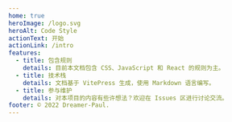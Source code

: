 ```yaml
---
home: true
heroImage: /logo.svg
heroAlt: Code Style
actionText: 开始
actionLink: /intro
features:
  - title: 包含规则
    details: 目前本文档包含 CSS、JavaScript 和 React 的规则为主。
  - title: 技术栈
    details: 文档基于 VitePress 生成，使用 Markdown 语言编写。
  - title: 参与维护
    details: 对本项目的内容有些许想法？欢迎在 Issues 区进行讨论交流。
footer: © 2022 Dreamer-Paul.
---
```

